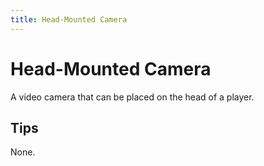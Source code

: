 ```yaml
---
title: Head-Mounted Camera
---
```


# Head-Mounted Camera

A video camera that can be placed on the head of a player.

## Tips

None.
